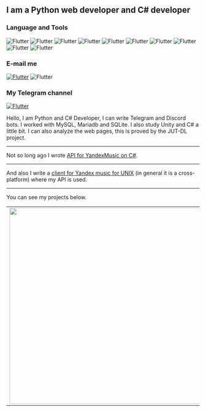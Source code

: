 ## I am a Python web developer and C# developer

### Language and Tools
![Flutter](https://img.shields.io/badge/-Python-edf1f4?style=for-the-badge&logo=python)
![Flutter](https://img.shields.io/badge/-C%23-edf1f4?style=for-the-badge&logo=csharp&logoColor=3776ab)
![Flutter](https://img.shields.io/badge/-Telegram-edf1f4?style=for-the-badge&logo=telegram&logoColor=3776ab)
![Flutter](https://img.shields.io/badge/-Unity-edf1f4?style=for-the-badge&logo=unity&logoColor=3776ab)
![Flutter](https://img.shields.io/badge/-Linux-edf1f4?style=for-the-badge&logo=linux&logoColor=3776ab)
![Flutter](https://img.shields.io/badge/-Blender-edf1f4?style=for-the-badge&logo=blender&logoColor=3776ab)
![Flutter](https://img.shields.io/badge/-SQL-edf1f4?style=for-the-badge&logo=mysql&logoColor=3776ab)
![Flutter](https://img.shields.io/badge/-Qt-edf1f4?style=for-the-badge&logo=qt&logoColor=3776ab)
![Flutter](https://img.shields.io/badge/-Gtk-edf1f4?style=for-the-badge&logo=gtk&logoColor=3776ab)
![Flutter](https://img.shields.io/badge/-ArchLinux-edf1f4?style=for-the-badge&logo=archlinux&logoColor=3776ab)

### E-mail me
[![Flutter](https://img.shields.io/badge/-Telegram-edf1f4?style=for-the-badge&logo=telegram&logoColor=3776ab)](https://t.me/KirMozorF)
![Flutter](https://img.shields.io/badge/-KirMozor%236756-edf1f4?style=for-the-badge&logo=discord&logoColor=3776ab)

### My Telegram channel
[![Flutter](https://img.shields.io/badge/-Telegram-edf1f4?style=for-the-badge&logo=telegram&logoColor=3776ab)](https://t.me/KirMozor)

Hello, I am Python and C# Developer, I can write Telegram and Discord bots. I worked with MySQL, Mariadb and SQLite. I also study Unity and C# a little bit. I can also analyze the web pages, this is proved by the JUT-DL project.

---

Not so long ago I wrote [API for YandexMusic on C#](https://github.com/KirMozor/YandexMusicApi).

---

And also I write a [client for Yandex music for UNIX](https://github.com/KirMozor/Yamux) (in general it is a cross-platform) where my API is used.

---

You can see my projects below.


<p align="center">
  <table>
  <tr>
      <td><a href="https://github.com/KirMozor"><img width="510px" align="left" src="https://github-readme-stats.vercel.app/api?username=KirMozor&hide_border=true&count_private=false&layout=compact&hide_title=true&show_icons=true&theme=dark&icon_color=5194f0&bg_color=0d1117"/></td>
      <td><a href="https://github.com/KirMozor"><img width="510px" src="https://github-readme-stats.vercel.app/api/top-langs/?username=KirMozor&layout=compact&hide_border=true&hide_title=true&theme=dark&icon_color=5194f0&bg_color=0d1117"/></td>
  </tr>   
  </table>
</p>
